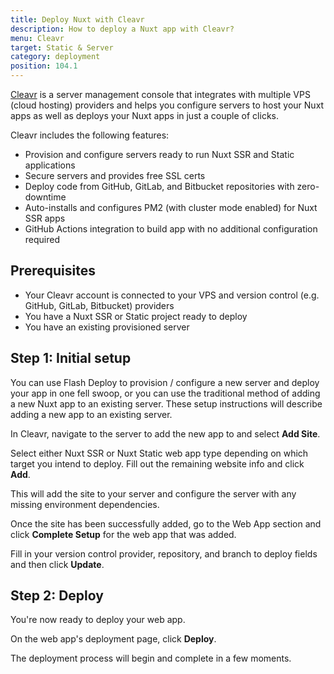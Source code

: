 ```yaml
---
title: Deploy Nuxt with Cleavr
description: How to deploy a Nuxt app with Cleavr?
menu: Cleavr
target: Static & Server
category: deployment
position: 104.1
---
```


[Cleavr](https://cleavr.io) is a server management console that integrates with multiple VPS (cloud hosting) providers and helps you configure servers to host your Nuxt apps as well as deploys your Nuxt apps in just a couple of clicks.

Cleavr includes the following features:

- Provision and configure servers ready to run Nuxt SSR and Static applications
- Secure servers and provides free SSL certs
- Deploy code from GitHub, GitLab, and Bitbucket repositories with zero-downtime
- Auto-installs and configures PM2 (with cluster mode enabled) for Nuxt SSR apps
- GitHub Actions integration to build app with no additional configuration required

## Prerequisites

- Your Cleavr account is connected to your VPS and version control (e.g. GitHub, GitLab, Bitbucket) providers
- You have a Nuxt SSR or Static project ready to deploy
- You have an existing provisioned server

## Step 1: Initial setup

You can use Flash Deploy to provision / configure a new server and deploy your app in one fell swoop, or you can use the traditional method of adding a new Nuxt app to an existing server. These setup instructions will describe adding a new app to an existing server.

In Cleavr, navigate to the server to add the new app to and select **Add Site**.

Select either Nuxt SSR or Nuxt Static web app type depending on which target you intend to deploy. Fill out the remaining website info and click **Add**.

This will add the site to your server and configure the server with any missing environment dependencies.

Once the site has been successfully added, go to the Web App section and click **Complete Setup** for the web app that was added.

Fill in your version control provider, repository, and branch to deploy fields and then click **Update**.

## Step 2: Deploy

You're now ready to deploy your web app.

On the web app's deployment page, click **Deploy**.

The deployment process will begin and complete in a few moments.
